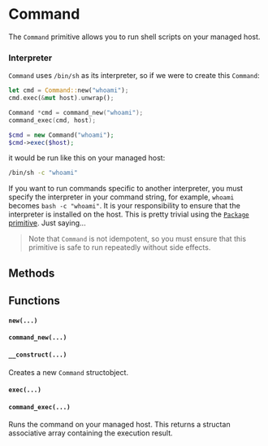 # Command

The `Command` primitive allows you to run shell scripts on your managed host.

### Interpreter

`Command` uses `/bin/sh` as its interpreter, so if we were to create this `Command`:

<div class="lang-content lang-rust">

```rust
let cmd = Command::new("whoami");
cmd.exec(&mut host).unwrap();
```
</div>
<div class="lang-content lang-c">

```c
Command *cmd = command_new("whoami");
command_exec(cmd, host);
```
</div>
<div class="lang-content lang-php">

```php
$cmd = new Command("whoami");
$cmd->exec($host);
```
</div>

it would be run like this on your managed host:

```bash
/bin/sh -c "whoami"
```

If you want to run commands specific to another interpreter, you must specify the interpreter in your command string, for example, `whoami` becomes `bash -c "whoami"`. It is your responsibility to ensure that the interpreter is installed on the host. This is pretty trivial using the [`Package` primitive](ch05-02-05-reference-api-package.html). Just saying...

> Note that `Command` is not idempotent, so you must ensure that this primitive is safe to run repeatedly without side effects.

<div class="lang-content lang-rust lang-php">

## Methods</div>
<div class="lang-content lang-c">

## Functions</div>

<div class="lang-content lang-rust">

#### `new(...)`</div>
<div class="lang-content lang-c">

#### `command_new(...)`</div>
<div class="lang-content lang-php">

#### `__construct(...)`</div>

Creates a new `Command` <span class="lang-content lang-rust lang-c">struct</span><span class="lang-content lang-php">object</span>.

<div class="lang-content lang-rust lang-php">

#### `exec(...)`
</div>
<div class="lang-content lang-c">

#### `command_exec(...)`
</div>

Runs the command on your managed host. This returns <span class="lang-content lang-rust lang-c">a struct</span><span class="lang-content lang-php">an associative array</span> containing the execution result.
